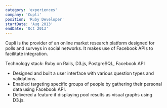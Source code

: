 ```yaml
---
category: 'experiences'
company: 'Cupli'
position: 'Ruby Developer'
startDate: 'Aug 2013'
endDate: 'Oct 2013'
---
```


Cupli is the provider of an online market research platform designed for polls and surveys in social networks. It makes use of Facebook APIs to facilitate integration.

Technology stack: Ruby on Rails, D3.js, PostgreSQL, Facebook API

- Designed and built a user interface with various question types and validations.
- Enabled targeting specific groups of people by gathering their personal data using Facebook API.
- Delivered a feature if displaying pool results as visual graphs using D3.js.

